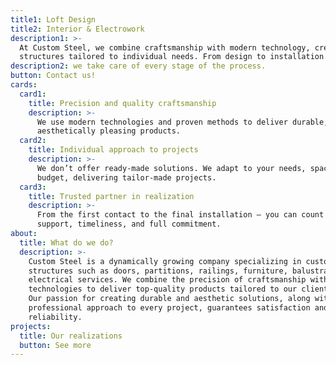 ```yaml
---
title1: Loft Design
title2: Interior & Electrowork
description1: >-
  At Custom Steel, we combine craftsmanship with modern technology, creating solid
  structures tailored to individual needs. From design to installation –
description2: we take care of every stage of the process.
button: Contact us!
cards:
  card1:
    title: Precision and quality craftsmanship
    description: >-
      We use modern technologies and proven methods to deliver durable, solid, and
      aesthetically pleasing products.
  card2:
    title: Individual approach to projects
    description: >-
      We don’t offer ready-made solutions. We adapt to your needs, space, and
      budget, delivering tailor-made projects.
  card3:
    title: Trusted partner in realization
    description: >-
      From the first contact to the final installation – you can count on our
      support, timeliness, and full commitment.
about:
  title: What do we do?
  description: >-
    Custom Steel is a dynamically growing company specializing in custom metal
    structures such as doors, partitions, railings, furniture, balustrades, and
    electrical services. We combine the precision of craftsmanship with modern
    technologies to deliver top-quality products tailored to our clients’ needs.
    Our passion for creating durable and aesthetic solutions, along with a
    professional approach to every project, guarantees satisfaction and
    reliability.
projects:
  title: Our realizations
  button: See more
---
```

